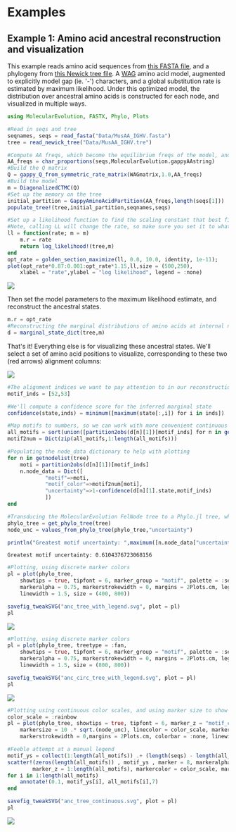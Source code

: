 # Examples

## Example 1: Amino acid ancestral reconstruction and visualization

This example reads amino acid sequences from [this FASTA file](https://raw.githubusercontent.com/MurrellGroup/MolecularEvolution.jl/main/docs/src/MusAA_IGHV.fasta), and a phylogeny from [this Newick tree file](https://raw.githubusercontent.com/MurrellGroup/MolecularEvolution.jl/main/docs/src/MusAA_IGHV.tre). A [WAG](https://www.ebi.ac.uk/goldman-srv/WAG/) amino acid model, augmented to explicitly model gap (ie. '-') characters, and a global substitution rate is estimated by maximum likelihood. Under this optimized model, the distribution over ancestral amino acids is constructed for each node, and visualized in multiple ways.

```julia
using MolecularEvolution, FASTX, Phylo, Plots

#Read in seqs and tree
seqnames, seqs = read_fasta("Data/MusAA_IGHV.fasta")
tree = read_newick_tree("Data/MusAA_IGHV.tre")

#Compute AA freqs, which become the equilibrium freqs of the model, and the initial root freqs
AA_freqs = char_proportions(seqs,MolecularEvolution.gappyAAstring)
#Build the Q matrix
Q = gappy_Q_from_symmetric_rate_matrix(WAGmatrix,1.0,AA_freqs)
#Build the model
m = DiagonalizedCTMC(Q)
#Set up the memory on the tree
initial_partition = GappyAminoAcidPartition(AA_freqs,length(seqs[1]))
populate_tree!(tree,initial_partition,seqnames,seqs)

#Set up a likelihood function to find the scaling constant that best fits the branch lengths of the imported tree
#Note, calling LL will change the rate, so make sure you set it to what you want after this has been called
ll = function(rate; m = m)
    m.r = rate
    return log_likelihood!(tree,m)
end
opt_rate = golden_section_maximize(ll, 0.0, 10.0, identity, 1e-11);
plot(opt_rate*0.87:0.001:opt_rate*1.15,ll,size = (500,250),
    xlabel = "rate",ylabel = "log likelihood", legend = :none)
```
![](figures/fig1.svg)

Then set the model parameters to the maximum likelihood estimate, and reconstruct the ancestral states.

```julia
m.r = opt_rate
#Reconstructing the marginal distributions of amino acids at internal nodes
d = marginal_state_dict(tree,m)
```

That's it! Everything else is for visualizing these ancestral states. We'll select a set of amino acid positions to visualize, corresponding to these two (red arrows) alignment columns:

![](figures/Alignment.png)

```julia
#The alignment indices we want to pay attention to in our reconstructions
motif_inds = [52,53]

#We'll compute a confidence score for the inferred marginal state
confidence(state,inds) = minimum([maximum(state[:,i]) for i in inds])

#Map motifs to numbers, so we can work with more convenient continuous color scales
all_motifs = sort(union([partition2obs(d[n][1])[motif_inds] for n in getnodelist(tree)]))
motif2num = Dict(zip(all_motifs,1:length(all_motifs)))

#Populating the node_data dictionary to help with plotting
for n in getnodelist(tree)
    moti = partition2obs(d[n][1])[motif_inds]
    n.node_data = Dict([
            "motif"=>moti,
            "motif_color"=>motif2num[moti],
            "uncertainty"=>1-confidence(d[n][1].state,motif_inds)
            ])
end

#Transducing the MolecularEvolution FelNode tree to a Phylo.jl tree, which migrates node_data as well
phylo_tree = get_phylo_tree(tree)
node_unc = values_from_phylo_tree(phylo_tree,"uncertainty")

println("Greatest motif uncertainty: ",maximum([n.node_data["uncertainty"] for n in getnodelist(tree)]))
```
```
Greatest motif uncertainty: 0.6104376723068156
```

```julia
#Plotting, using discrete marker colors
pl = plot(phylo_tree,
    showtips = true, tipfont = 6, marker_group = "motif", palette = :seaborn_bright,
    markeralpha = 0.75, markerstrokewidth = 0, margins = 2Plots.cm, legend = :topleft,
    linewidth = 1.5, size = (400, 800))

savefig_tweakSVG("anc_tree_with_legend.svg", plot = pl)
pl
```

![](figures/anc_tree_with_legend.svg)


```julia
#Plotting, using discrete marker colors
pl = plot(phylo_tree, treetype = :fan,
    showtips = true, tipfont = 6, marker_group = "motif", palette = :seaborn_bright,
    markeralpha = 0.75, markerstrokewidth = 0, margins = 2Plots.cm, legend = :topleft,
    linewidth = 1.5, size = (800, 800))

savefig_tweakSVG("anc_circ_tree_with_legend.svg", plot = pl)
pl
```
![](figures/anc_circ_tree_with_legend.svg)

```julia
#Plotting using continuous color scales, and using marker size to show uncertainty in reconstructions
color_scale = :rainbow
pl = plot(phylo_tree, showtips = true, tipfont = 6, marker_z = "motif_color", line_z = "motif_color",
    markersize = 10 .* sqrt.(node_unc), linecolor = color_scale, markercolor = color_scale, markeralpha = 0.75,
    markerstrokewidth = 0,margins = 2Plots.cm, colorbar = :none, linewidth = 2.5,  size = (400, 800))

#Feeble attempt at a manual legend
motif_ys = collect(1:length(all_motifs)) .+ (length(seqs) - length(all_motifs))
scatter!(zeros(length(all_motifs)) , motif_ys , marker = 8, markeralpha = 0.75,
        marker_z = 1:length(all_motifs), markercolor = color_scale, markerstrokewidth = 0.0)
for i in 1:length(all_motifs)
    annotate!(0.1, motif_ys[i], all_motifs[i],7)
end

savefig_tweakSVG("anc_tree_continuous.svg", plot = pl)
pl
```
![](figures/anc_tree_continuous.svg)




